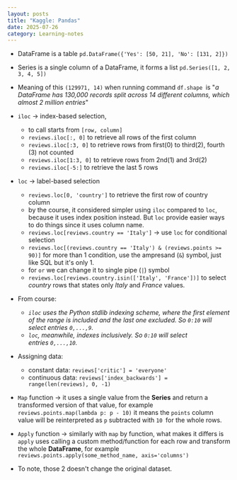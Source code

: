 ```yaml
---
layout: posts
title: "Kaggle: Pandas"
date: 2025-07-26
category: Learning-notes
---
```

- DataFrame is a table
	`pd.DataFrame({'Yes': [50, 21], 'No': [131, 2]})`
- Series is a single column of a DataFrame, it forms a list
	`pd.Series([1, 2, 3, 4, 5])`

- Meaning of this `(129971, 14)` when running command `df.shape `is "*a DataFrame has 130,000 records split across 14 different columns, which almost 2 million entries*"

- `iloc` -> index-based selection, 
	- to call starts from `[row, column]`
	- `reviews.iloc[:, 0]` to retrieve all rows of the first column
	- `reviews.iloc[:3, 0]` to retrieve rows from first(0) to third(2), fourth (3) not counted
	- `reviews.iloc[1:3, 0]` to retrieve rows from 2nd(1) and 3rd(2)
	- `reviews.iloc[-5:]` to retrieve the last 5 rows

- `loc` -> label-based selection
	- `reviews.loc[0, 'country']` to retrieve the first row of country column
	- by the course, it considered simpler using `iloc` compared to `loc`, because it uses index position instead. But `loc` provide easier ways to do things since it uses column name.
	- `reviews.loc[reviews.country == 'Italy']` -> use `loc` for conditional selection
	- `reviews.loc[(reviews.country == 'Italy') & (reviews.points >= 90)]` for more than 1 condition, use the ampresand (`&`) symbol, just like SQL but it's only 1.
	- for `or` we can change it to single pipe (`|`) symbol
	- `reviews.loc[reviews.country.isin(['Italy', 'France'])]` to select *country* rows that states only *Italy* and *France* values.

- From course: 
	- *`iloc` uses the Python stdlib indexing scheme, where the first element of the range is included and the last one excluded. So `0:10` will select entries `0,...,9`.*
	- *`loc`, meanwhile, indexes inclusively. So `0:10` will select entries `0,...,10`.*

- Assigning data:
	- constant data: `reviews['critic'] = 'everyone'`
	- continuous data: `reviews['index_backwards'] = range(len(reviews), 0, -1)`

- `Map` function -> it uses a single value from the **Series** and return a transformed version of that value, for example `reviews.points.map(lambda p: p - 10)` it means the `points` column value will be reinterpreted as `p` subtracted with `10 `for the whole rows.

- `Apply` function -> similarly with `map` by function, what makes it differs is `apply` uses calling a custom method/function for each row and transform the whole **DataFrame**, for example `reviews.points.apply(some_method_name, axis='columns')`

- To note, those 2 doesn't change the original dataset.
